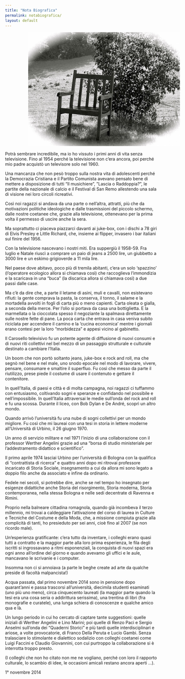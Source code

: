 ```yaml
---
title: "Nota Biografica"
permalink: notabiografica/
layout: default
---
```

<img 
	style="margin-left: 15%"
	ora="Sedia per leggere"
	src="/assets/sedia.jpg"/>

Potrà sembrare incredibile, ma io ho vissuto i primi anni di vita senza televisione.
Fino al 1954 perché la televisione non c’era ancora, poi perché mio padre acquistò un televisore solo nel 1960. 

Una mancanza che non pesò troppo sulla nostra vita di adolescenti perché la Democrazia Cristiana e il Partito Comunista avevano pensato bene di mettere a disposizione di tutti 
“Il musichiere”,  ”Lascia o Raddoppia?”,
le partite della nazionale di calcio e il Festival di
San Remo allestendo una sala di visione nei loro circoli ricreativi.

Così noi ragazzi si andava da una parte o nell’altra, attratti, più che da motivazioni politiche ideologiche e dalle trasmissioni del piccolo schermo, dalle nostre coetanee che, grazie alla televisione, ottenevano per la prima volta il permesso di uscire anche la sera.

Ma soprattutto ci piaceva piazzarci davanti ai juke-box, con i dischi a 78 giri di Elvis Presley e Little Richard, che, insieme ai flipper, invasero i bar italiani sul finire del 1956.

Con la televisione nascevano i nostri miti. Era suppergiù il 1958-59. Fra luglio e Natale riuscì a comprare un paio di jeans a 2500 lire, un giubbetto a 3000 lire e un eskimo grigioverde a 11 mila lire. 

Nel paese dove abitavo, poco più di tremila abitanti, c’era un solo ‘spazzino’ (l’operatore ecologico allora si chiamava così) che raccoglieva l’immondizia e la scaricava in una “buca” (la discarica allora si chiamava così) a due passi dalle case.

Ma c’è da dire che, a parte il letame di asini, muli e cavalli, non esistevano rifiuti: la gente comprava la pasta, la conserva, il tonno, il salame e la mortadella avvolti in fogli di carta più o meno capienti. Carta oleata o gialla, a seconda della merce. Per l’olio si portava da casa una bottiglietta. E la marmellata o la cioccolata spesso il negoziante la spalmava direttamente sulle nostre fette di pane. 
La poca carta che entrava in casa veniva subito riciclata per accendere il camino e la ‘cucina economica’ mentre i giornali erano contesi per la loro “morbidezza” e appesi vicino al gabinetto.

Il Carosello televisivo fu un potente agente di diffusione di nuovi consumi e di nuovi riti collettivi nel bel mezzo di un passaggio strutturale e culturale destinato a cambiare l’Italia. 

Un boom che non portò soltanto jeans, juke-box e rock and roll, ma che segnò nel bene e nel male, uno snodo epocale nel modo di lavorare, vivere, pensare, consumare e smaltire il superfluo. Fu così che messo da parte il riutilizzo, prese piede il costume di usare il contenuto e gettare il contenitore.

In quell’Italia, di paesi e città e di molta campagna, noi ragazzi ci tuffammo con entusiasmo, coltivando sogni e speranze e confidando nel possibile e nell’impossibile.
In quell’Italia attraversai le medie sull’onda del rock and roll e fu una scossa. Durante il liceo, con Bob Dylan e De André, scoprì un altro mondo.

Quando arrivò l’università fu una nube di sogni collettivi per un mondo migliore.
Fu così che mi laureai con una tesi in storia in lettere moderne all’Università di Urbino, il 26 giugno 1970. 

Un anno di servizio militare e nel 1971 l’inizio di una collaborazione con il professor Werther Angelini grazie ad una “borsa di studio ministeriale per l’addestramento didattico e scientifico”. 

Il primo aprile 1974 lasciai Urbino per l’università di Bologna con la qualifica di “contrattista di ricerca” e quattro anni dopo mi ritrovai professore incaricato di Storia Sociale, insegnamento a cui da allora mi sono legato a doppio filo anche da associato e infine da ordinario.

Fedele nei secoli, si potrebbe dire, anche se nel tempo ho insegnato per esigenze didattiche anche Storia del risorgimento, Storia moderna, Storia contemporanea, nella stessa Bologna e nelle sedi decentrate di Ravenna e Rimini.

Proprio nella balneare cittadina romagnola, quando già incombeva il terzo millennio, mi trovai a caldeggiare l’attivazione del corso di laurea in Culture e Tecniche del Costume e della Moda, che, a missione compiuta grazie alla complicità di tanti, ho presieduto per sei anni, cioè fino al 2007 (se non ricordo male).

Un’esperienza gratificante: c’era tutto da inventare, i colleghi erano quasi tutti a contratto e la maggior parte alla loro prima esperienza, le fila degli iscritti si ingrossavano a ritmi esponenziali, la conquista di nuovi spazi era ogni anno all’ordine del giorno e quando avevamo gli uffici e le aule, mancavano le scrivanie e i computer.

Insomma non ci si annoiava (a parte le beghe create ad arte da qualche preside di facoltà malpancista!)

Acqua passata, dal primo novembre 2014 sono in pensione dopo quarant’anni e passa trascorsi all’università, diecimila studenti esaminati (uno più uno meno), circa cinquecento laureati (la maggior parte quando la tesi era una cosa seria o addirittura serissima), una trentina di libri (fra monografie e curatele), una lunga schiera di conoscenze e qualche amico qua e là.

Un lungo periodo in cui ho cercato di captare tante suggestioni: quelle iniziali di Werther Angelini e Lino Marini; poi quelle di Renzo Paci e Sergio Anselmi sull’onda dei “Quaderni Storici” e più tardi quelle interdisciplinari e ariose, a volte provocatorie, di Franco Della Peruta e Lucio Gambi. Senza tralasciare lo stimolante e dialettico sodalizio con colleghi coetanei come Luigi Faccini e Claudio Giovannini, con cui purtroppo la collaborazione si è interrotta troppo presto. 

(I colleghi che non ho citato non me ne vogliano, perché con loro il rapporto culturale, lo scambio di idee, le occasioni amicali restano ancora aperti …).


1° novembre 2014
